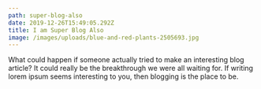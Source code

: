 ```yaml
---
path: super-blog-also
date: 2019-12-26T15:49:05.292Z
title: I am Super Blog Also
image: /images/uploads/blue-and-red-plants-2505693.jpg
---
```

What could happen if someone actually tried to make an interesting blog article? It could really be the breakthrough we were all waiting for. If writing lorem ipsum seems interesting to you, then blogging is the place to be.
